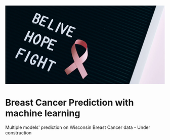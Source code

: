 
![Banner](https://github.com/harishmuh/Breast_Cancer_ML_Prediction_WDBC/blob/main/assets/breast%20cancer%20banner.PNG?raw=true)
# Breast Cancer Prediction with machine learning

Multiple models' prediction on Wisconsin Breast Cancer data - Under construction
